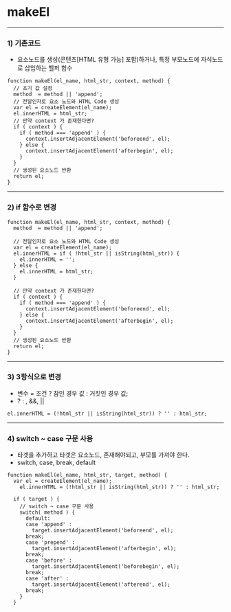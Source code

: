 # makeEl

---

### 1) 기존코드

  - 요소노드를 생성(콘텐츠[HTML 유형 가능] 포함)하거나, 특정 부모노드에 자식노드로 삽입하는 헬퍼 함수  

```  
function makeEl(el_name, html_str, context, method) {
  // 초기 값 설정
  method  = method || 'append';
  // 전달인자로 요소 노드와 HTML Code 생성
  var el = createElement(el_name);
  el.innerHTML = html_str;
  // 만약 context 가 존재한다면?
  if ( context ) {
    if ( method === 'append' ) {
      context.insertAdjacentElement('beforeend', el);
    } else {
      context.insertAdjacentElement('afterbegin', el);
    }
  }
  // 생성된 요소노드 반환
  return el;
}
```

---

### 2) if 함수로 변경
```
function makeEl(el_name, html_str, context, method) {
  method  = method || 'append';

  // 전달인자로 요소 노드와 HTML Code 생성
  var el = createElement(el_name);
  el.innerHTML = if ( !html_str || isString(html_str)) {
    el.innerHTML = '';
  } else {
    el.innerHTML = html_str;
  }

  // 만약 context 가 존재한다면?
  if ( context ) {
    if ( method === 'append' ) {
      context.insertAdjacentElement('beforeend', el);
    } else {
      context.insertAdjacentElement('afterbegin', el);
    }
  }
  // 생성된 요소노드 반환
  return el;
}
```

---

### 3) 3항식으로 변경
- 변수 = 조건 ? 참인 경우 값 : 거짓인 경우 값;
- ? : , &&, ||  
```
el.innerHTML = (!html_str || isString(html_str)) ? '' : html_str;
```

---

### 4) switch ~ case 구문 사용
- 타겟을 추가하고 타겟은 요소노드, 존재해야되고, 부모를 가져야 한다.
- switch, case, break, default

```
function makeEl(el_name, html_str, target, method) {
  var el = createElement(el_name);
    el.innerHTML = (!html_str || isString(html_str)) ? '' : html_str;

  if ( target ) {
    // switch ~ case 구문 사용
    switch( method ) {
      default:
      case 'append' :
        target.insertAdjacentElement('beforeend', el);
      break;
      case 'prepend' :
        target.insertAdjacentElement('afterbegin', el);
      break;
      case 'before' :
        target.insertAdjacentElement('beforebegin', el);
      break;
      case 'after' :
        target.insertAdjacentElement('afterend', el);
      break;
    }
  }
```

